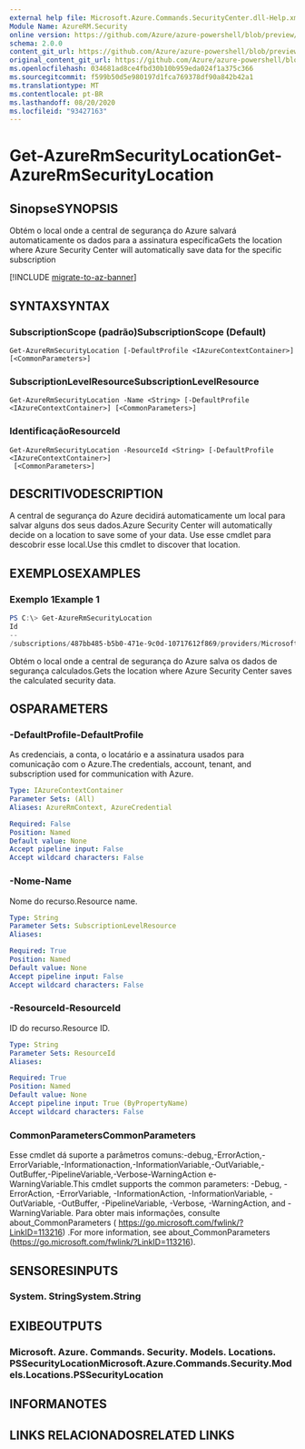 ```yaml
---
external help file: Microsoft.Azure.Commands.SecurityCenter.dll-Help.xml
Module Name: AzureRM.Security
online version: https://github.com/Azure/azure-powershell/blob/preview/src/ResourceManager/Security/Commands.Security/help/Get-AzureRmSecurityLocation.md
schema: 2.0.0
content_git_url: https://github.com/Azure/azure-powershell/blob/preview/src/ResourceManager/Security/Commands.Security/help/Get-AzureRmSecurityLocation.md
original_content_git_url: https://github.com/Azure/azure-powershell/blob/preview/src/ResourceManager/Security/Commands.Security/help/Get-AzureRmSecurityLocation.md
ms.openlocfilehash: 034681ad8ce4fbd30b10b959eda024f1a375c366
ms.sourcegitcommit: f599b50d5e980197d1fca769378df90a842b42a1
ms.translationtype: MT
ms.contentlocale: pt-BR
ms.lasthandoff: 08/20/2020
ms.locfileid: "93427163"
---
```

# <span data-ttu-id="29e6d-101">Get-AzureRmSecurityLocation</span><span class="sxs-lookup"><span data-stu-id="29e6d-101">Get-AzureRmSecurityLocation</span></span>

## <span data-ttu-id="29e6d-102">Sinopse</span><span class="sxs-lookup"><span data-stu-id="29e6d-102">SYNOPSIS</span></span>
<span data-ttu-id="29e6d-103">Obtém o local onde a central de segurança do Azure salvará automaticamente os dados para a assinatura específica</span><span class="sxs-lookup"><span data-stu-id="29e6d-103">Gets the location where Azure Security Center will automatically save data for the specific subscription</span></span>

[!INCLUDE [migrate-to-az-banner](../../includes/migrate-to-az-banner.md)]

## <span data-ttu-id="29e6d-104">SYNTAX</span><span class="sxs-lookup"><span data-stu-id="29e6d-104">SYNTAX</span></span>

### <span data-ttu-id="29e6d-105">SubscriptionScope (padrão)</span><span class="sxs-lookup"><span data-stu-id="29e6d-105">SubscriptionScope (Default)</span></span>
```
Get-AzureRmSecurityLocation [-DefaultProfile <IAzureContextContainer>] [<CommonParameters>]
```

### <span data-ttu-id="29e6d-106">SubscriptionLevelResource</span><span class="sxs-lookup"><span data-stu-id="29e6d-106">SubscriptionLevelResource</span></span>
```
Get-AzureRmSecurityLocation -Name <String> [-DefaultProfile <IAzureContextContainer>] [<CommonParameters>]
```

### <span data-ttu-id="29e6d-107">Identificação</span><span class="sxs-lookup"><span data-stu-id="29e6d-107">ResourceId</span></span>
```
Get-AzureRmSecurityLocation -ResourceId <String> [-DefaultProfile <IAzureContextContainer>]
 [<CommonParameters>]
```

## <span data-ttu-id="29e6d-108">DESCRITIVO</span><span class="sxs-lookup"><span data-stu-id="29e6d-108">DESCRIPTION</span></span>
<span data-ttu-id="29e6d-109">A central de segurança do Azure decidirá automaticamente um local para salvar alguns dos seus dados.</span><span class="sxs-lookup"><span data-stu-id="29e6d-109">Azure Security Center will automatically decide on a location to save some of your data.</span></span>
<span data-ttu-id="29e6d-110">Use esse cmdlet para descobrir esse local.</span><span class="sxs-lookup"><span data-stu-id="29e6d-110">Use this cmdlet to discover that location.</span></span>

## <span data-ttu-id="29e6d-111">EXEMPLOS</span><span class="sxs-lookup"><span data-stu-id="29e6d-111">EXAMPLES</span></span>

### <span data-ttu-id="29e6d-112">Exemplo 1</span><span class="sxs-lookup"><span data-stu-id="29e6d-112">Example 1</span></span>
```powershell
PS C:\> Get-AzureRmSecurityLocation
Id                                                                                                   Name
--                                                                                                   ----
/subscriptions/487bb485-b5b0-471e-9c0d-10717612f869/providers/Microsoft.Security/locations/centralus centralus
```

<span data-ttu-id="29e6d-113">Obtém o local onde a central de segurança do Azure salva os dados de segurança calculados.</span><span class="sxs-lookup"><span data-stu-id="29e6d-113">Gets the location where Azure Security Center saves the calculated security data.</span></span>

## <span data-ttu-id="29e6d-114">OS</span><span class="sxs-lookup"><span data-stu-id="29e6d-114">PARAMETERS</span></span>

### <span data-ttu-id="29e6d-115">-DefaultProfile</span><span class="sxs-lookup"><span data-stu-id="29e6d-115">-DefaultProfile</span></span>
<span data-ttu-id="29e6d-116">As credenciais, a conta, o locatário e a assinatura usados para comunicação com o Azure.</span><span class="sxs-lookup"><span data-stu-id="29e6d-116">The credentials, account, tenant, and subscription used for communication with Azure.</span></span>

```yaml
Type: IAzureContextContainer
Parameter Sets: (All)
Aliases: AzureRmContext, AzureCredential

Required: False
Position: Named
Default value: None
Accept pipeline input: False
Accept wildcard characters: False
```

### <span data-ttu-id="29e6d-117">-Nome</span><span class="sxs-lookup"><span data-stu-id="29e6d-117">-Name</span></span>
<span data-ttu-id="29e6d-118">Nome do recurso.</span><span class="sxs-lookup"><span data-stu-id="29e6d-118">Resource name.</span></span>

```yaml
Type: String
Parameter Sets: SubscriptionLevelResource
Aliases:

Required: True
Position: Named
Default value: None
Accept pipeline input: False
Accept wildcard characters: False
```

### <span data-ttu-id="29e6d-119">-ResourceId</span><span class="sxs-lookup"><span data-stu-id="29e6d-119">-ResourceId</span></span>
<span data-ttu-id="29e6d-120">ID do recurso.</span><span class="sxs-lookup"><span data-stu-id="29e6d-120">Resource ID.</span></span>

```yaml
Type: String
Parameter Sets: ResourceId
Aliases:

Required: True
Position: Named
Default value: None
Accept pipeline input: True (ByPropertyName)
Accept wildcard characters: False
```

### <span data-ttu-id="29e6d-121">CommonParameters</span><span class="sxs-lookup"><span data-stu-id="29e6d-121">CommonParameters</span></span>
<span data-ttu-id="29e6d-122">Esse cmdlet dá suporte a parâmetros comuns:-debug,-ErrorAction,-ErrorVariable,-Informationaction,-InformationVariable,-OutVariable,-OutBuffer,-PipelineVariable,-Verbose-WarningAction e-WarningVariable.</span><span class="sxs-lookup"><span data-stu-id="29e6d-122">This cmdlet supports the common parameters: -Debug, -ErrorAction, -ErrorVariable, -InformationAction, -InformationVariable, -OutVariable, -OutBuffer, -PipelineVariable, -Verbose, -WarningAction, and -WarningVariable.</span></span> <span data-ttu-id="29e6d-123">Para obter mais informações, consulte about_CommonParameters ( https://go.microsoft.com/fwlink/?LinkID=113216) .</span><span class="sxs-lookup"><span data-stu-id="29e6d-123">For more information, see about_CommonParameters (https://go.microsoft.com/fwlink/?LinkID=113216).</span></span>

## <span data-ttu-id="29e6d-124">SENSORES</span><span class="sxs-lookup"><span data-stu-id="29e6d-124">INPUTS</span></span>

### <span data-ttu-id="29e6d-125">System. String</span><span class="sxs-lookup"><span data-stu-id="29e6d-125">System.String</span></span>

## <span data-ttu-id="29e6d-126">EXIBE</span><span class="sxs-lookup"><span data-stu-id="29e6d-126">OUTPUTS</span></span>

### <span data-ttu-id="29e6d-127">Microsoft. Azure. Commands. Security. Models. Locations. PSSecurityLocation</span><span class="sxs-lookup"><span data-stu-id="29e6d-127">Microsoft.Azure.Commands.Security.Models.Locations.PSSecurityLocation</span></span>

## <span data-ttu-id="29e6d-128">INFORMA</span><span class="sxs-lookup"><span data-stu-id="29e6d-128">NOTES</span></span>

## <span data-ttu-id="29e6d-129">LINKS RELACIONADOS</span><span class="sxs-lookup"><span data-stu-id="29e6d-129">RELATED LINKS</span></span>
